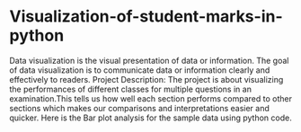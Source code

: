# Visualization-of-student-marks-in-python
Data visualization is the visual presentation of data or information. The goal of data visualization is to communicate data or information clearly and effectively to readers.
Project Description: The project is about visualizing the performances of different classes for multiple questions in an examination.This tells us how well each section performs compared to other sections which makes our comparisons and interpretations easier and quicker. Here is the Bar plot analysis for the sample data using python code.

